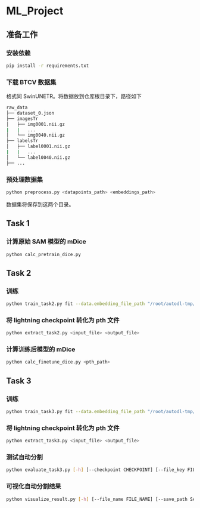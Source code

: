 # ML_Project

## 准备工作

### 安装依赖
```bash
pip install -r requirements.txt
```

### 下载 BTCV 数据集
格式同 SwinUNETR。将数据放到仓库根目录下，路径如下
```bash
raw_data
├── dataset_0.json
├── imagesTr
│   ├── img0001.nii.gz
|   |   ...
│   └── img0040.nii.gz
├── labelsTr
│   ├── label0001.nii.gz
|   |   ...
│   └── label0040.nii.gz
├── ...
```

### 预处理数据集
```bash
python preprocess.py <datapoints_path> <embeddings_path>
```

数据集将保存到这两个目录。

## Task 1
### 计算原始 SAM 模型的 mDice
```bash
python calc_pretrain_dice.py
```



## Task 2
### 训练
```bash
python train_task2.py fit --data.embedding_file_path "/root/autodl-tmp/data_with_roi/embeddings" --data.datapoint_file_path "/root/autodl-tmp/data_with_roi/datapoints"
```

### 将 lightning checkpoint 转化为 pth 文件
```bash
python extract_task2.py <input_file> <output_file>
```

### 计算训练后模型的 mDice
```bash
python calc_finetune_dice.py <pth_path>
```

## Task 3
### 训练
```bash
python train_task3.py fit --data.embedding_file_path "/root/autodl-tmp/data_with_roi/embeddings" --data.datapoint_file_path "/root/autodl-tmp/data_with_roi/datapoints"
```

### 将 lightning checkpoint 转化为 pth 文件
```bash
python extract_task3.py <input_file> <output_file>
```

### 测试自动分割
```bash
python evaluate_task3.py [-h] [--checkpoint CHECKPOINT] [--file_key FILE_KEY] [--save_path SAVE_PATH] [--device DEVICE]
```

### 可视化自动分割结果
```bash
python visualize_result.py [-h] [--file_name FILE_NAME] [--save_path SAVE_PATH]
```
